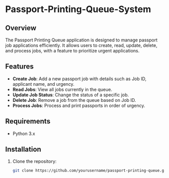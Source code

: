 # Passport-Printing-Queue-System

## Overview
The Passport Printing Queue application is designed to manage passport job applications efficiently. It allows users to create, read, update, delete, and process jobs, with a feature to prioritize urgent applications.

## Features
- **Create Job**: Add a new passport job with details such as Job ID, applicant name, and urgency.
- **Read Jobs**: View all jobs currently in the queue.
- **Update Job Status**: Change the status of a specific job.
- **Delete Job**: Remove a job from the queue based on Job ID.
- **Process Jobs**: Process and print passports in order of urgency.

## Requirements
- Python 3.x

## Installation
1. Clone the repository:
   ```bash
   git clone https://github.com/yourusername/passport-printing-queue.git
